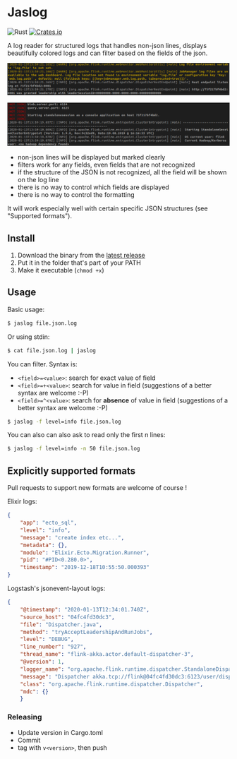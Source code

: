 # Jaslog

![Rust](https://github.com/jbruggem/jaslog/workflows/Rust/badge.svg)
[![Crates.io](https://img.shields.io/crates/v/jaslog.svg)](https://crates.io/crates/jaslog)

A log reader for structured logs that handles non-json lines, displays beautifully
colored logs and can filter based on the fields of the json.

![](doc/screenshot1.png)

![](doc/screenshot2.png)

- non-json lines will be displayed but marked clearly
- filters work for any fields, even fields that are not recognized
- if the structure of the JSON is not recognized, all the field will be shown on the log line
- there is no way to control which fields are displayed
- there is no way to control the formatting

It will work especially well with certain specific JSON structures (see "Supported formats").

## Install

1. Download the binary from the [latest release](https://github.com/jbruggem/jaslog/releases)
2. Put it in the folder that's part of your PATH
3. Make it executable (`chmod +x`)

## Usage

Basic usage:

```sh
$ jaslog file.json.log
```

Or using stdin:

```sh
$ cat file.json.log | jaslog
```

You can filter. Syntax is:

* `<field>=<value>`: search for exact value of field
* `<field>=+<value>`: search for value in field (suggestions of a better syntax are welcome :-P)
* `<field>=^<value>`: search for **absence** of value in field (suggestions of a better syntax are welcome :-P)

```sh
$ jaslog -f level=info file.json.log
```

You can also can also ask to read only the first n lines:


```sh
$ jaslog -f level=info -n 50 file.json.log
```

## Explicitly supported formats

Pull requests to support new formats are welcome of course !

Elixir logs:

```json
{
    "app": "ecto_sql",
    "level": "info",
    "message": "create index etc...",
    "metadata": {},
    "module": "Elixir.Ecto.Migration.Runner",
    "pid": "#PID<0.280.0>",
    "timestamp": "2019-12-18T10:55:50.000393"
}
```

Logstash's jsonevent-layout logs:

```json
{
    "@timestamp": "2020-01-13T12:34:01.740Z",
    "source_host": "04fc4fd30dc3",
    "file": "Dispatcher.java",
    "method": "tryAcceptLeadershipAndRunJobs",
    "level": "DEBUG",
    "line_number": "927",
    "thread_name": "flink-akka.actor.default-dispatcher-3",
    "@version": 1,
    "logger_name": "org.apache.flink.runtime.dispatcher.StandaloneDispatcher",
    "message": "Dispatcher akka.tcp://flink@04fc4fd30dc3:6123/user/dispatcher accepted leadership with fencing token 00000000000000000000000000000000. Start recovered jobs.",
    "class": "org.apache.flink.runtime.dispatcher.Dispatcher",
    "mdc": {}
    }
```

### Releasing

* Update version in Cargo.toml
* Commit
* tag with `v<version>`, then push
